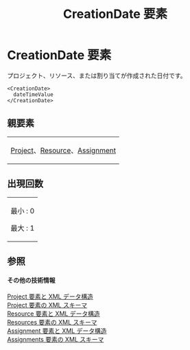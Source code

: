 ﻿---
title: CreationDate 要素
TOCTitle: CreationDate 要素
ms:assetid: 02683564-1a82-4065-a570-ae45784bdd4f
ms:mtpsurl: https://msdn.microsoft.com/ja-jp/library/Bb968396(v=office.12)
ms:contentKeyID: 16730762
ms.date: 06/30/2008
mtps_version: v=office.12
ms.translationtype: HT
---

# CreationDate 要素

プロジェクト、リソース、または割り当てが作成された日付です。

    <CreationDate>
      dateTimeValue
    </CreationDate>

## 親要素

<table>
<colgroup>
<col style="width: 100%" />
</colgroup>
<tbody>
<tr class="odd">
<td><p><a href="project-element.md">Project</a>、<a href="resource-element.md">Resource</a>、<a href="assignment-element.md">Assignment</a></p></td>
</tr>
</tbody>
</table>


## 出現回数


<table>
<colgroup>
<col style="width: 100%" />
</colgroup>
<tbody>
<tr class="odd">
<td><p>最小 : 0</p>
<p>最大 : 1</p></td>
</tr>
</tbody>
</table>


## 参照

#### その他の技術情報

[Project 要素と XML データ構造](project-elements-and-xml-structure.md)  
[Project 要素の XML スキーマ](xml-schema-for-the-project-element.md)  
[Resource 要素と XML データ構造](resource-elements-and-xml-structure.md)  
[Resources 要素の XML スキーマ](xml-schema-for-the-resources-element.md)  
[Assignment 要素と XML データ構造](assignment-elements-and-xml-structure.md)  
[Assignments 要素の XML スキーマ](xml-schema-for-the-assignments-element.md)

